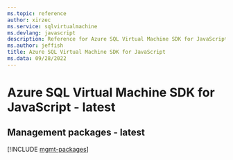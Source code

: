 ```yaml
---
ms.topic: reference
author: xirzec
ms.service: sqlvirtualmachine
ms.devlang: javascript
description: Reference for Azure SQL Virtual Machine SDK for JavaScript
ms.author: jeffish
title: Azure SQL Virtual Machine SDK for JavaScript
ms.data: 09/28/2022
---
```

# Azure SQL Virtual Machine SDK for JavaScript - latest

## Management packages - latest
[!INCLUDE [mgmt-packages](sql-virtual-machine-mgmt-index.md)]